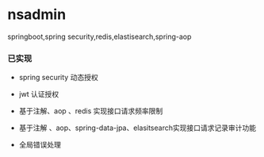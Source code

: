# nsadmin
 springboot,spring security,redis,elastisearch,spring-aop

### 已实现 

+ spring security 动态授权 
+ jwt 认证授权

+ 基于注解、aop 、redis 实现接口请求频率限制
+ 基于注解 、aop、spring-data-jpa、elasitsearch实现接口请求记录审计功能
+ 全局错误处理

